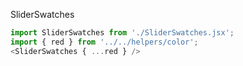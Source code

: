 SliderSwatches
```js
import SliderSwatches from './SliderSwatches.jsx';
import { red } from '../../helpers/color';
<SliderSwatches { ...red } />
```
